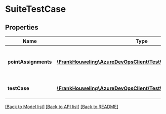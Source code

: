 # SuiteTestCase

## Properties
Name | Type | Description | Notes
------------ | ------------- | ------------- | -------------
**pointAssignments** | [**\FrankHouweling\AzureDevOpsClient\Test\Model\PointAssignment[]**](PointAssignment.md) | Point Assignment for test suite&#39;s test case. | [optional] 
**testCase** | [**\FrankHouweling\AzureDevOpsClient\Test\Model\WorkItemReference**](WorkItemReference.md) | Test case workItem reference. | [optional] 

[[Back to Model list]](../README.md#documentation-for-models) [[Back to API list]](../README.md#documentation-for-api-endpoints) [[Back to README]](../README.md)


